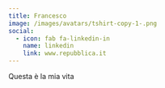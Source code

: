 ```yaml
---
title: Francesco
image: /images/avatars/tshirt-copy-1-.png
social:
  - icon: fab fa-linkedin-in
    name: linkedin
    link: www.repubblica.it
---
```

Questa è la mia vita

